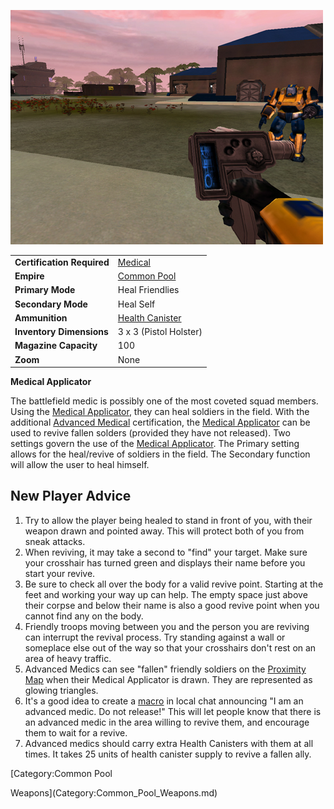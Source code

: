 ![](../images/PSScreenShot0257.jpg "PSScreenShot0257.jpg")

|                            |                                                |
| -------------------------- | ---------------------------------------------- |
| **Certification Required** | [Medical](../certifications/Medical.md)        |
| **Empire**                 | [Common Pool](../terminology/Common_Pool.md)   |
| **Primary Mode**           | Heal Friendlies                                |
| **Secondary Mode**         | Heal Self                                      |
| **Ammunition**             | [Health Canister](../items/Health_Canister.md) |
| **Inventory Dimensions**   | 3 x 3 (Pistol Holster)                         |
| **Magazine Capacity**      | 100                                            |
| **Zoom**                   | None                                           |

**Medical Applicator**

The battlefield medic is possibly one of the most coveted squad members.
Using the [Medical Applicator](Medical_Applicator.md), they can
heal soldiers in the field. With the additional [Advanced
Medical](../certifications/Advanced_Medical.md) certification, the [Medical
Applicator](Medical_Applicator.md) can be used to revive fallen
solders (provided they have not released). Two settings govern the use
of the [Medical Applicator](Medical_Applicator.md). The Primary
setting allows for the heal/revive of soldiers in the field. The
Secondary function will allow the user to heal himself.

## New Player Advice

1. Try to allow the player being healed to stand in front of you, with
   their weapon drawn and pointed away. This will protect both of you
   from sneak attacks.
2. When reviving, it may take a second to "find" your target. Make sure
   your crosshair has turned green and displays their name before you
   start your revive.
3. Be sure to check all over the body for a valid revive point.
   Starting at the feet and working your way up can help. The empty
   space just above their corpse and below their name is also a good
   revive point when you cannot find any on the body.
4. Friendly troops moving between you and the person you are reviving
   can interrupt the revival process. Try standing against a wall or
   someplace else out of the way so that your crosshairs don't rest on
   an area of heavy traffic.
5. Advanced Medics can see "fallen" friendly soldiers on the [Proximity
   Map](../terminology/Proximity_Map.md) when their Medical Applicator is
   drawn. They are represented as glowing triangles.
6. It's a good idea to create a [macro](../etc/Macro.md) in local chat
   announcing "I am an advanced medic. Do not release!" This will let
   people know that there is an advanced medic in the area willing to
   revive them, and encourage them to wait for a revive.
7. Advanced medics should carry extra Health Canisters with them at all
   times. It takes 25 units of health canister supply to revive a
   fallen ally.

<!--[Category:Game Items](Category:Game_Items.md)-->
<!--[Category:Weapons](Category:Weapons.md)--> [Category:Common Pool
Weapons](Category:Common_Pool_Weapons.md)
